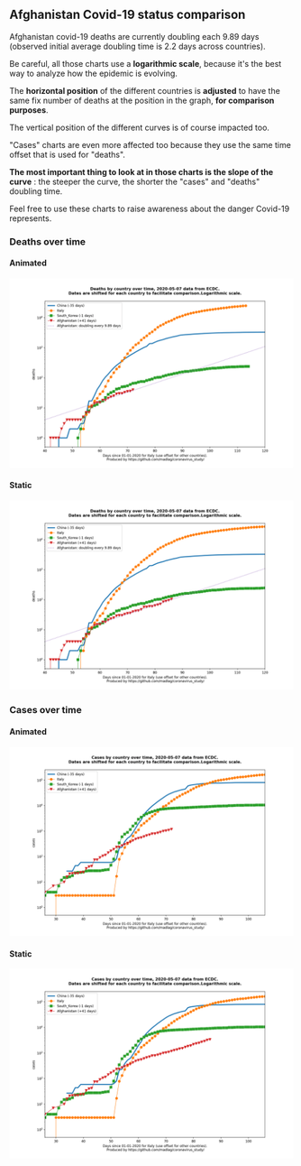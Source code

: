## Afghanistan Covid-19 status comparison 

Afghanistan covid-19 deaths are currently doubling each 9.89 days (observed initial average doubling time is 2.2 days across countries).



Be careful, all those charts use a **logarithmic scale**, because it's the best way to analyze how the epidemic is evolving.
 
The **horizontal position** of the different countries is **adjusted** to have the same fix number of deaths at the position in the graph, **for comparison purposes**.

The vertical position of the different curves is of course impacted too.

"Cases" charts are even more affected too because they use the same time offset that is used for "deaths".

**The most important thing to look at in those charts is the slope of the curve** : the steeper the curve, the shorter the "cases" and "deaths" doubling time.

Feel free to use these charts to raise awareness about the danger Covid-19 represents. 


 
### Deaths over time
 
#### Animated
![Afghanistan covid-19 deaths animated chart](https://raw.githubusercontent.com/madlag/coronavirus_study/master/notebooks/graphs/2020-05-07/countries/Afghanistan/2020-05-07_Afghanistan_deaths.gif "Afghanistan covid-19 deaths animated chart")   
 
#### Static
![Afghanistan covid-19 deaths static chart](https://raw.githubusercontent.com/madlag/coronavirus_study/master/notebooks/graphs/2020-05-07/countries/Afghanistan/2020-05-07_Afghanistan_deaths.png "Afghanistan covid-19 deaths static chart")   

 
### Cases over time
 
#### Animated
![Afghanistan covid-19 cases animated chart](https://raw.githubusercontent.com/madlag/coronavirus_study/master/notebooks/graphs/2020-05-07/countries/Afghanistan/2020-05-07_Afghanistan_cases.gif "Afghanistan covid-19 cases animated chart")   
 
#### Static
![Afghanistan covid-19 cases static chart](https://raw.githubusercontent.com/madlag/coronavirus_study/master/notebooks/graphs/2020-05-07/countries/Afghanistan/2020-05-07_Afghanistan_cases.png "Afghanistan covid-19 cases static chart")   

